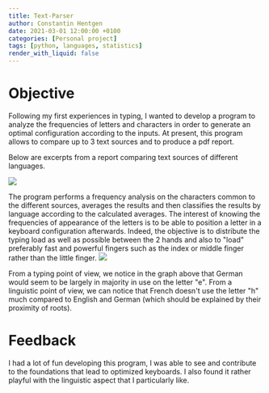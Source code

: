 ```yaml
---
title: Text-Parser
author: Constantin Hentgen
date: 2021-03-01 12:00:00 +0100
categories: [Personal project]
tags: [python, languages, statistics]
render_with_liquid: false
---
```


# Objective

Following my first experiences in typing, I wanted to develop a program to analyze the frequencies of letters and characters in order to generate an optimal configuration according to the inputs. At present, this program allows to compare up to 3 text sources and to produce a pdf report.

Below are excerpts from a report comparing text sources of different languages.

![](https://user-images.githubusercontent.com/48366000/224126966-b4580f54-669c-4bcf-a34a-cec491cdec4c.png)

The program performs a frequency analysis on the characters common to the different sources, averages the results and then classifies the results by language according to the calculated averages.
The interest of knowing the frequencies of appearance of the letters is to be able to position a letter in a keyboard configuration afterwards. Indeed, the objective is to distribute the typing load as well as possible between the 2 hands and also to "load" preferably fast and powerful fingers such as the index or middle finger rather than the little finger.
![](https://user-images.githubusercontent.com/48366000/224127015-9b66307e-e4bd-46f8-88b0-da6defe3024b.png)

From a typing point of view, we notice in the graph above that German would seem to be largely in majority in use on the letter "e". From a linguistic point of view, we can notice that French doesn't use the letter "h" much compared to English and German (which should be explained by their proximity of roots).

# Feedback

I had a lot of fun developing this program, I was able to see and contribute to the foundations that lead to optimized keyboards. I also found it rather playful with the linguistic aspect that I particularly like.
